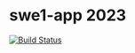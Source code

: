 # swe1-app 2023

[![Build Status](https://app.travis-ci.com/omarkhan5299/swe1-app.svg?branch=main)](https://app.travis-ci.com/omarkhan5299/swe1-app)
